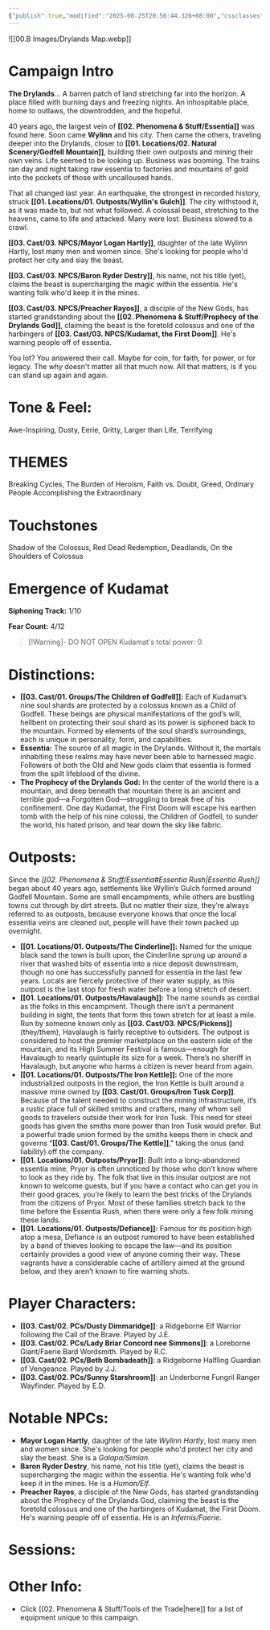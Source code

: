 ```yaml
---
{"publish":true,"modified":"2025-08-25T20:56:44.326+08:00","cssclasses":""}
---
```




![[00.B Images/Drylands Map.webp]]
# **Campaign Intro**

**The Drylands**... A barren patch of land stretching far into the horizon. A place filled with burning days and freezing nights. An inhospitable place, home to outlaws, the downtrodden, and the hopeful.

40 years ago, the largest vein of **[[02. Phenomena & Stuff/Essentia]]** was found here. Soon came **Wylinn** and his city. Then came the others, traveling deeper into the Drylands, closer to **[[01. Locations/02. Natural Scenery/Godfell Mountain]]**, building their own outposts and mining their own veins. Life seemed to be looking up. Business was booming. The trains ran day and night taking raw essentia to factories and mountains of gold into the pockets of those with uncalloused hands.

That all changed last year. An earthquake, the strongest in recorded history, struck **[[01. Locations/01. Outposts/Wyllin's Gulch]]**. The city withstood it, as it was made to, but not what followed. A colossal beast, stretching to the heavens, came to life and attacked. Many were lost. Business slowed to a crawl.

**[[03. Cast/03. NPCS/Mayor Logan Hartly]]**, daughter of the late Wylinn Hartly, lost many men and women since. She's looking for people who'd protect her city and slay the beast.

**[[03. Cast/03. NPCS/Baron Ryder Destry]]**, his name, not his title (yet), claims the beast is supercharging the magic within the essentia. He's wanting folk who'd keep it in the mines.

**[[03. Cast/03. NPCS/Preacher Rayos]]**, a disciple of the New Gods, has started grandstanding about the **[[02. Phenomena & Stuff/Prophecy of the Drylands God]]**, claiming the beast is the foretold colossus and one of the harbingers of **[[03. Cast/03. NPCS/Kudamat, the First Doom]]**. He's warning people off of essentia.

You lot? You answered their call. Maybe for coin, for faith, for power, or for legacy. The *why* doesn't matter all that much now. All that matters, is if you can stand up again and again.

# **Tone & Feel:**
Awe-Inspiring, Dusty, Eerie, Gritty, Larger than Life, Terrifying

# **THEMES**
Breaking Cycles, The Burden of Heroism, Faith vs. Doubt, Greed, Ordinary People Accomplishing the Extraordinary

# **Touchstones**
Shadow of the Colossus, Red Dead Redemption, Deadlands, On the Shoulders of Colossus

# **Emergence of Kudamat**

**Siphoning Track:** 1/10  

**Fear Count:** 4/12

> [!Warning]- DO NOT OPEN
> Kudamat's total power: 0

# **Distinctions:**

- **[[03. Cast/01. Groups/The Children of Godfell]]:** Each of Kudamat’s nine soul shards are protected by a colossus known as a Child of Godfell. These beings are physical manifestations of the god’s will, hellbent on protecting their soul shard as its power is siphoned back to the mountain. Formed by elements of the soul shard’s surroundings, each is unique in personality, form, and capabilities.
- **Essentia:** The source of all magic in the Drylands. Without it, the mortals inhabiting these realms may have never been able to harnessed magic. Followers of both the Old and New gods claim that essentia is formed from the spilt lifeblood of the divine.
- **The Prophecy of the Drylands God:** In the center of the world there is a mountain, and deep beneath that mountain there is an ancient and terrible god—a Forgotten God—struggling to break free of his confinement. One day Kudamat, the First Doom will escape his earthen tomb with the help of his nine colossi, the Children of Godfell, to sunder the world, his hated prison, and tear down the sky like fabric.

# **Outposts:**
Since the *[[02. Phenomena & Stuff/Essentia#Essentia Rush\|Essentia Rush]]* began about 40 years ago, settlements like Wyllin’s Gulch formed around Godfell Mountain. Some are small encampments, while others are bustling towns cut through by dirt streets. But no matter their size, they’re always referred to as outposts, because everyone knows that once the local essentia veins are cleaned out, people will have their town packed up overnight.

- **[[01. Locations/01. Outposts/The Cinderline]]:** Named for the unique black sand the town is built upon, the Cinderline sprung up around a river that washed bits of essentia into a nice deposit downstream, though no one has successfully panned for essentia in the last few years. Locals are fiercely protective of their water supply, as this outpost is the last stop for fresh water before a long stretch of desert.
- **[[01. Locations/01. Outposts/Havalaugh]]:** The name sounds as cordial as the folks in this encampment. Though there isn’t a permanent building in sight, the tents that form this town stretch for at least a mile. Run by someone known only as **[[03. Cast/03. NPCS/Pickens]]** (they/them), Havalaugh is fairly receptive to outsiders. The outpost is considered to host the premier marketplace on the eastern side of the mountain, and its High Summer Festival is famous—enough for Havalaugh to nearly quintuple its size for a week. There’s no sheriff in Havalaugh, but anyone who harms a citizen is never heard from again.
- **[[01. Locations/01. Outposts/The Iron Kettle]]:** One of the more industrialized outposts in the region, the Iron Kettle is built around a massive mine owned by **[[03. Cast/01. Groups/Iron Tusk Corp]]**. Because of the talent needed to construct the mining infrastructure, it’s a rustic place full of skilled smiths and crafters, many of whom sell goods to travelers outside their work for Iron Tusk. This need for steel goods has given the smiths more power than Iron Tusk would prefer. But a powerful trade union formed by the smiths keeps them in check and governs “**[[03. Cast/01. Groups/The Kettle]]**,” taking the onus (and liability) off the company.
- **[[01. Locations/01. Outposts/Pryor]]:** Built into a long-abandoned essentia mine, Pryor is often unnoticed by those who don’t know where to look as they ride by. The folk that live in this insular outpost are not known to welcome guests, but if you have a contact who can get you in their good graces, you’re likely to learn the best tricks of the Drylands from the citizens of Pryor. Most of these families stretch back to the time before the Essentia Rush, when there were only a few folk mining these lands.
- **[[01. Locations/01. Outposts/Defiance]]:** Famous for its position high atop a mesa, Defiance is an outpost rumored to have been established by a band of thieves looking to escape the law—and its position certainly provides a good view of anyone coming their way. These vagrants have a considerable cache of artillery aimed at the ground below, and they aren’t known to fire warning shots.
# **Player Characters:**
- **[[03. Cast/02. PCs/Dusty Dimmaridge]]**: a Ridgeborne Elf Warrior following the Call of the Brave. Played by J.E.
- **[[03. Cast/02. PCs/Lady Briar Concord nee Simmons]]**: a Loreborne Giant/Faerie Bard Wordsmith. Played by R.C.
- **[[03. Cast/02. PCs/Beth Bombadeath]]**: a Ridgeborne Halfling Guardian of Vengeance. Played by J.J.
- **[[03. Cast/02. PCs/Sunny Starshroom]]**: an Underborne Fungril Ranger Wayfinder. Played by E.D.
# **Notable NPCs:**
- **Mayor Logan Hartly**, daughter of the late _Wylinn Hartly_, lost many men and women since. She's looking for people who'd protect her city and slay the beast. She is a *Galapa/Simian*.
- **Baron Ryder Destry**, his name, not his title (yet), claims the beast is supercharging the magic within the essentia. He's wanting folk who'd keep it in the mines. He is a *Human/Elf*.
- **Preacher Rayos**, a disciple of the New Gods, has started grandstanding about the Prophecy of the Drylands God, claiming the beast is the foretold colossus and one of the harbingers of Kudamat, the First Doom. He's warning people off of essentia. He is an *Infernis/Faerie*.

# **Sessions:**
# **Other Info:**
- Click [[02. Phenomena & Stuff/Tools of the Trade\|here]] for a list of equipment unique to this campaign.
